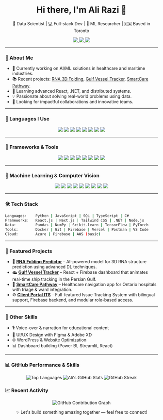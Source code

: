 <h1 align="center">Hi there, I'm Ali Razi 👋</h1>
<p align="center">
  🧠 Data Scientist | 💻 Full-stack Dev | 🧬 ML Researcher | 🇨🇦 Based in Toronto
</p>

<p align="center">
  <a href="https://www.linkedin.com/in/alirazi1992/" target="_blank">
    <img src="https://img.shields.io/badge/LinkedIn-blue?logo=linkedin&style=for-the-badge" />
  </a>
  <a href="mailto:alirazi1992@gmail.com" target="_blank">
    <img src="https://img.shields.io/badge/Email-red?logo=gmail&style=for-the-badge" />
  </a>
  <a href="https://github.com/alirazi1992" target="_blank">
    <img src="https://img.shields.io/github/followers/alirazi1992?label=Follow&style=social" />
  </a>
</p>

----

### 🚀 About Me

- 🔭 Currently working on AI/ML solutions in healthcare and maritime industries.
- 📚 Recent projects: [RNA 3D Folding](https://github.com/alirazi1992), [Gulf Vessel Tracker](https://github.com/alirazi1992), [SmartCare Pathway](https://github.com/alirazi1992).
- 🌱 Learning advanced React, .NET, and distributed systems.
- 💡 Passionate about solving real-world problems using data.
- 🎯 Looking for impactful collaborations and innovative teams.

---
### 🧠 Languages I Use

<p align="center">
  <img src="https://img.shields.io/badge/Python-3776AB?style=for-the-badge&logo=python&logoColor=white" />
  <img src="https://img.shields.io/badge/JavaScript-F7DF1E?style=for-the-badge&logo=javascript&logoColor=black" />
  <img src="https://img.shields.io/badge/TypeScript-3178C6?style=for-the-badge&logo=typescript&logoColor=white" />
  <img src="https://img.shields.io/badge/SQL-003B57?style=for-the-badge&logo=postgresql&logoColor=white" />
  <img src="https://img.shields.io/badge/C%23-239120?style=for-the-badge&logo=c-sharp&logoColor=white" />
  <img src="https://img.shields.io/badge/HTML5-E34F26?style=for-the-badge&logo=html5&logoColor=white" />
  <img src="https://img.shields.io/badge/CSS3-1572B6?style=for-the-badge&logo=css3&logoColor=white" />
  <img src="https://img.shields.io/badge/Bash-4EAA25?style=for-the-badge&logo=gnubash&logoColor=white" />
</p>

---

### 🧩 Frameworks & Tools

<p align="center">
  <img src="https://img.shields.io/badge/React-61DAFB?style=for-the-badge&logo=react&logoColor=black" />
  <img src="https://img.shields.io/badge/Next.js-000000?style=for-the-badge&logo=nextdotjs&logoColor=white" />
  <img src="https://img.shields.io/badge/Tailwind_CSS-06B6D4?style=for-the-badge&logo=tailwind-css&logoColor=white" />
  <img src="https://img.shields.io/badge/Node.js-339933?style=for-the-badge&logo=nodedotjs&logoColor=white" />
  <img src="https://img.shields.io/badge/.NET-512BD4?style=for-the-badge&logo=dotnet&logoColor=white" />
  <img src="https://img.shields.io/badge/Firebase-FFCA28?style=for-the-badge&logo=firebase&logoColor=black" />
  <img src="https://img.shields.io/badge/Power%20BI-F2C811?style=for-the-badge&logo=powerbi&logoColor=black" />
  <img src="https://img.shields.io/badge/VS%20Code-007ACC?style=for-the-badge&logo=visual-studio-code&logoColor=white" />
</p>

---

### 🧪 Machine Learning & Computer Vision

<p align="center">
  <img src="https://img.shields.io/badge/Pandas-150458?style=for-the-badge&logo=pandas&logoColor=white" />
  <img src="https://img.shields.io/badge/NumPy-013243?style=for-the-badge&logo=numpy&logoColor=white" />
  <img src="https://img.shields.io/badge/scikit--learn-F7931E?style=for-the-badge&logo=scikit-learn&logoColor=white" />
  <img src="https://img.shields.io/badge/TensorFlow-FF6F00?style=for-the-badge&logo=tensorflow&logoColor=white" />
  <img src="https://img.shields.io/badge/PyTorch-EE4C2C?style=for-the-badge&logo=pytorch&logoColor=white" />
  <img src="https://img.shields.io/badge/OpenCV-5C3EE8?style=for-the-badge&logo=opencv&logoColor=white" />
  <img src="https://img.shields.io/badge/Matplotlib-11557C?style=for-the-badge&logo=matplotlib&logoColor=white" />
  <img src="https://img.shields.io/badge/Seaborn-0A0A0A?style=for-the-badge&logoColor=white" />
  <img src="https://img.shields.io/badge/Streamlit-FF4B4B?style=for-the-badge&logo=streamlit&logoColor=white" />
</p>

----

### 🛠️ Tech Stack

```bash
Languages:    Python | JavaScript | SQL | TypeScript | C#
Frameworks:   React.js | Next.js | Tailwind CSS | .NET | Node.js
Data:         Pandas | NumPy | Scikit-learn | TensorFlow | PyTorch
Tools:        Docker | Git | Firebase | Vercel | Postman | VS Code
Cloud:        Azure | Firebase | AWS (basic)
```

----

### 📂 Featured Projects

- 🔬 [**RNA Folding Predictor**](https://github.com/alirazi1992) – AI-powered model for 3D RNA structure prediction using advanced DL techniques.
- 🛳️ [**Gulf Vessel Tracker**](https://github.com/alirazi1992) – React + Firebase dashboard that animates real-time ship tracking in the Persian Gulf.
- 🏥 [**SmartCare Pathway**](https://github.com/alirazi1992) – Healthcare navigation app for Ontario hospitals with triage & ward integration.
- ⚙️ [**Client Portal ITS**](https://github.com/alirazi1992) – Full-featured Issue Tracking System with bilingual support, Firebase backend, and modular role-based access.

----

### 🧠 Other Skills

- 🎙️ Voice-over & narration for educational content  
- 🎨 UI/UX Design with Figma & Adobe XD  
- 🌐 WordPress & Website Optimization  
- 📊 Dashboard building (Power BI, Streamlit, React)

----

### 📊 GitHub Performance & Skills

<div align="center">
  
  <!-- Most used languages -->
  <img src="https://github-readme-stats.vercel.app/api/top-langs/?username=alirazi1992&layout=compact&langs_count=8&theme=tokyonight&hide=Jupyter%20Notebook" alt="Top Languages" />

  <!-- GitHub Stats -->
  <img src="https://github-readme-stats.vercel.app/api?username=alirazi1992&show_icons=true&theme=tokyonight&include_all_commits=true&hide_title=true" alt="Ali's GitHub Stats" />

  <!-- Contribution Streak -->
  <img src="https://github-readme-streak-stats.herokuapp.com/?user=alirazi1992&theme=tokyonight" alt="GitHub Streak" />
</div>


### 📈 Recent Activity

<p align="center">
  <img src="https://github-readme-activity-graph.vercel.app/graph?username=alirazi1992&theme=tokyonight" alt="GitHub Contribution Graph" />
</p>

<p align="center">
  ✨ Let's build something amazing together — feel free to connect!
</p>






